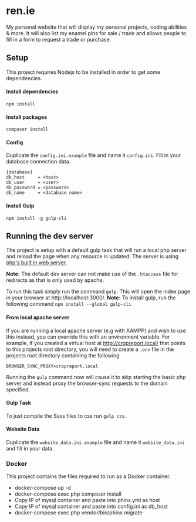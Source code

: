 # ren.ie
My personal website that will display my personal projects, coding abilities & more. It will also list my enamel pins for sale / trade and allows people to fill in a form to request a trade or purchase.

## Setup
This project requires Nodejs to be installed in order to get some dependencies.

#### Install dependencies
```
npm install
```

#### Install packages
```
composer install
```

#### Config
Duplicate the `config.ini.example` file and name it `config.ini`. Fill in your database connection data.
```
[database]
db_host     = <host>
db_user     = <user>
db_password = <password>
db_name     = <database name>
```
#### Install Gulp
```
npm install -g gulp-cli
```

## Running the dev server
The project is setup with a default gulp task that will run a local php server and reload the page when any resource is updated. The server is using [php's built in web server](https://www.php.net/manual/en/features.commandline.webserver.php).

**Note:** The default dev server can not make use of the `.htaccess` file for redirects as that is only used by apache.

To run this task simply run the command `gulp`. This will open the index page in your browser at http://localhost:3000/.
**Note:** To install gulp, run the following command `npm install --global gulp-cli`

#### From local apache server
If you are running a local apache server (e.g with XAMPP) and wish to use this instead, you can override this with an environment variable. For example, if you created a virtual host at http://cropreport.local/ that points to this projects root directory, you will need to create a `.env` file in the projects root directory containing the following
```
BROWSER_SYNC_PROXY=cropreport.local
```
Running the `gulp` command now will cause it to skip starting the basic php server and instead proxy the browser-sync requests to the domain specified.

#### Gulp Task
To just compile the Sass files to css run `gulp css`.

#### Website Data
Duplicate the `website_data.ini.example` file and name it `website_data.ini` and fill in your data.

### Docker
This project contains the files required to run as a Docker container.
 - docker-compose up -d
 - docker-compose exec php composer install
 - Copy IP of mysql container and paste into phinx.yml as host
 - Copy IP of mysql container and paste into config.ini as db_host
 - docker-compose exec php vendor/bin/phinx migrate